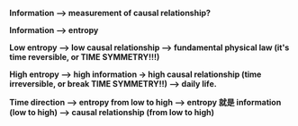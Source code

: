 **Information --> measurement of causal relationship?**  

**Information --> entropy**  

**Low entropy --> low causal relationship --> fundamental physical law (it's time reversible, or TIME SYMMETRY!!!)**

**High entropy --> high information -> high causal relationship (time irreversible, or break TIME SYMMETRY!!) --> daily life.**

**Time direction --> entropy from low to high --> entropy 就是 information (low to high) --> causal relationship  (from low to high)**